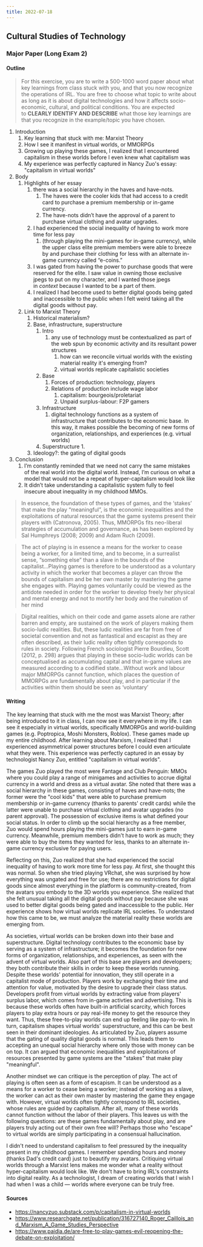 ```yaml
---
title: 2022-07-18
---
```

## Cultural Studies of Technology
### Major Paper (Long Exam 2)
#### Outline
> For this exercise, you are to write a 500-1000 word paper about what key learnings from class stuck with you, and that you now recognize the operations of IRL.
> You are free to choose what topic to write about as long as it is about digital technologies and how it affects socio-economic, cultural, and political conditions.
> You are expected to **CLEARLY IDENTIFY AND DESCRIBE** what those key learnings are that you recognize in the example/topic you have chosen.

1. Introduction
	1. Key learning that stuck with me: Marxist Theory
	2. How I see it manifest in virtual worlds, or MMORPGs
	3. Growing up playing these games, I realized that I encountered capitalism in these worlds before I even knew what capitalism was
	4. My experience was perfectly captured in Nancy Zuo's essay: "capitalism in virtual worlds"
2. Body
	1. Highlights of her essay
		1. there was a social hierarchy in the haves and have-nots.
			1. The haves were the cooler kids that had access to a credit card to purchase a premium membership or in-game currency. 
			2. The have-nots didn’t have the approval of a parent to purchase virtual clothing and avatar upgrades.
		2. I had experienced the social inequality of having to work more time for less pay 
			1. (through playing the mini-games for in-game currency), while the upper class elite premium members were able to breeze by and purchase their clothing for less with an alternate in-game currency called “e-coins.”
		3. I was gated from having the power to purchase goods that were reserved for the elite. I saw value in owning those exclusive jpegs to put on my character, and I wanted those jpegs in _context_ because I wanted to be a part of them.
		4. I realized I had become used to better digital goods being gated and inaccessible to the public when I felt weird taking all the digital goods without pay.
	2. Link to Marxist Theory
		1. Historical materialism?
		2. Base, infrastructure, superstructure
			1. Intro
				1. any use of technology must be contextualized as part of the web spun by economic activity and its resultant power structures
					1. how can we reconcile virtual worlds with the existing material reality it's emerging from?
					2. virtual worlds replicate capitalistic societies
			2. Base
				1. Forces of production: technology, players
				2. Relations of production include wage labor
					1. capitalism: bourgeois/proletariat
					2. Unpaid surplus-labour: F2P gamers
			3. Infrastructure
				1. digital technology functions as a system of infrastructure that contributes to the economic base. In this way, it makes possible the becoming of new forms of organization, relationships, and experiences (e.g. virtual worlds)
			4. Superstructure
				1. 
		3. Ideology?: the gating of digital goods
3. Conclusion
	1. I’m constantly reminded that we need not carry the same mistakes of the real world into the digital world. Instead, I’m curious on what a model that would not be a repeat of hyper-capitalism would look like
	2. It didn’t take understanding a capitalistic system fully to feel insecure about inequality in my childhood MMOs.

> In essence, the foundation of these types of games, and the ‘stakes’ that make the play “meaningful”, is the economic inequalities and the exploitations of natural resources that the game systems present their players with (Catronova, 2005). Thus, MMORPGs fits neo-liberal strategies of accumulation and governance, as has been explored by Sal Humphreys (2008; 2009) and Adam Ruch (2009).

> The act of playing is in essence a means for the worker to cease being a worker, for a limited time, and to become, in a surrealist sense, “something else” than a slave in the bounds of the capitalist...Playing games is therefore to be understood as a voluntary activity in which the worker that becomes a player can throw the bounds of capitalism and be her own master by mastering the game she engages with. Playing games voluntarily could be viewed as the antidote needed in order for the worker to develop freely her physical and mental energy and not to mortify her body and the ruination of her mind

> Digital realities, which on their code and game assets alone are rather barren and empty, are sustained on the work of players making them socio-ludic realities. But, these ludic realities are far from free of societal convention and not as fantastical and escapist as they are often described, as their ludic reality often tightly corresponds to rules in society. Following French sociologist Pierre Bourdieu, Scott (2012, p. 298) argues that playing in these socio-ludic worlds can be conceptualised as accumulating capital and that in-game values are measured according to a codified state...Without work and labour major MMORPGs cannot function, which places the question of MMORPGs are fundamentally about play, and in particular if the activities within them should be seen as ‘voluntary’


#### Writing
The key learning that stuck with me the most was Marxist Theory; after being introduced to it in class, I can now see it everywhere in my life. I can see it especially in virtual worlds, specifically MMORPGs and world-building games (e.g. Poptropica, Moshi Monsters, Roblox). These games made up my entire childhood. After learning about Marxism, I realized that I experienced asymmetrical power structures before I could even articulate what they were. This experience was perfectly captured in an essay by technologist Nancy Zuo, entitled "capitalism in virtual worlds".

The games Zuo played the most were Fantage and Club Penguin: MMOs where you could play a range of minigames and activities to accrue digital currency in a world and dress as a virtual avatar. She noted that there was a social hierarchy in these games, consisting of haves and have-nots; the former were the "cool kids" that were able to purchase premium membership or in-game currency (thanks to parents' credit cards) while the latter were unable to purchase virtual clothing and avatar upgrades (no parent approval). The possession of exclusive items is what defined your social status. In order to climb up the social hierarchy as a free member, Zuo would spend hours playing the mini-games just to earn in-game currency. Meanwhile, premium members didn't have to work as much; they were able to buy the items they wanted for less, thanks to an alternate in-game currency exclusive for paying users.   

Reflecting on this, Zuo realized that she had experienced the social inequality of having to work more time for less pay. At first, she thought this was normal. So when she tried playing VRchat, she was surprised by how everything was ungated and free for use; there are no restrictions for digital goods since almost everything in the platform is community-created, from the avatars you embody to the 3D worlds you experience. She realized that she felt unusual taking all the digital goods without pay because she was used to better digital goods being gated and inaccessible to the public. Her experience shows how virtual worlds replicate IRL societies. To understand how this came to be, we must analyze the material reality these worlds are emerging from.

As societies, virtual worlds can be broken down into their base and superstructure. Digital technology contributes to the economic base by serving as a system of infrastructure; it becomes the foundation for new forms of organization, relationships, and experiences, as seen with the advent of virtual worlds. Also part of this base are players and developers; they both contribute their skills in order to keep these worlds running. Despite these worlds' potential for innovation, they still operate in a capitalist mode of production. Players work by exchanging their time and attention for value, motivated by the desire to upgrade their class status. Developers profit from virtual worlds by extracting value from players' surplus labor, which comes from in-game activties and advertising. This is because these worlds often have built-in artificial scarcity, which forces players to play extra hours or pay real-life money to get the resource they want. Thus, these free-to-play worlds can end up feeling like pay-to-win. In turn, capitalism shapes virtual worlds' superstructure, and this can be best seen in their dominant ideologies. As articulated by Zuo, players assume that the gating of quality digital goods is normal. This leads them to accepting an unequal social hierarchy where only those with money can be on top. It can argued that economic inequalities and exploitations of resources presented by game systems are the "stakes" that make play "meaningful".

Another mindset we can critique is the perception of play. The act of playing is often seen as a form of escapism. It can be understood as a means for a worker to cease being a worker; instead of working as a slave, the worker can act as their own master by mastering the game they engage with. However, virtual worlds often tightly correspond to IRL societies, whose rules are guided by capitalism. After all, many of these worlds cannot function without the labor of their players. This leaves us with the following questions: are these games fundamentally about play, and are players truly acting out of their own free will? Perhaps those who "escape" to virtual worlds are simply participating in a consensual hallucination.

I didn't need to understand capitalism to feel pressured by the inequality present in my childhood games. I remember spending hours and money (thanks Dad's credit card) just to beautify my avatars.  Critiquing virtual worlds through a Marxist lens makes me wonder what a reality without hyper-capitalism would look like. We don't have to bring IRL's constraints into digital reality. As a technologist, I dream of creating worlds that I wish I had when I was a child — worlds where everyone can be truly free.









#### Sources
- https://nancyzuo.substack.com/p/capitalism-in-virtual-worlds
- https://www.researchgate.net/publication/316727140_Roger_Caillois_and_Marxism_A_Game_Studies_Perspective
- https://www.paidia.de/are-free-to-play-games-evil-reopening-the-debate-on-exploitation/